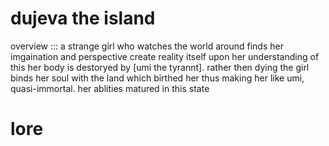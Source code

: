# dujeva the island

overview ::: a strange girl who watches the world around finds her imgaination and perspective create reality itself
upon her understanding of this her body is destoryed by [umi the tyrannt]. rather then dying the girl binds her soul 
with the land which birthed her thus making her like umi, quasi-immortal. her ablities matured in this state 

# lore
